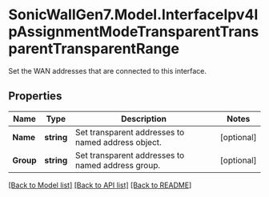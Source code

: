 # SonicWallGen7.Model.InterfaceIpv4IpAssignmentModeTransparentTransparentTransparentRange
Set the WAN addresses that are connected to this interface.

## Properties

Name | Type | Description | Notes
------------ | ------------- | ------------- | -------------
**Name** | **string** | Set transparent addresses to named address object. | [optional] 
**Group** | **string** | Set transparent addresses to named address group. | [optional] 

[[Back to Model list]](../README.md#documentation-for-models) [[Back to API list]](../README.md#documentation-for-api-endpoints) [[Back to README]](../README.md)

